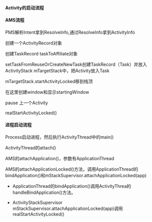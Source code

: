 #### Activity的启动流程

#### AMS流程

PMS解析Intent拿到ResolveInfo,通过ResolveInfo拿到ActivityInfo

创建一个ActivityRecord对象

创建TaskRecord taskToAffiliate对象

setTaskFromReuseOrCreateNewTask创建TaskRecord（Task）并放入ActivityStack mTargetStack中，把Activity放入Task

mTargetStack.startActivityLocked移到栈顶

在这里创建window和显示startingWindow

pause 上一个Activity

realStartActivityLocked()

#### 进程启动流程

Process启动进程，然后执行ActivityThread中的main()

ActivityThread的attach()

AMS的attachApplication()，参数有ApplicationThread

AMS的attachApplicationLocked()方法，调用ApplicationThread的bindApplication()和mStackSupervisor.attachApplicationLocked(app)

- ApplicationThread的bindApplication()调用ActivityThrea的handleBindApplication()方法。

- ActivityStackSupervisor mStackSupervisor.attachApplicationLocked(app)调用realStartActivityLocked()

